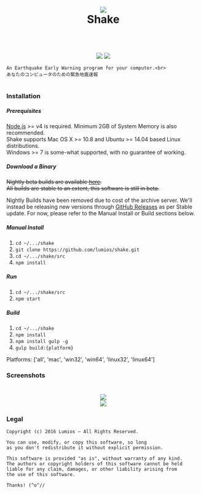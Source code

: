 <h1 align="center">
    <br>
    <img src="https://cloud.githubusercontent.com/assets/6291467/13650527/33b9cb46-e697-11e5-963f-af5cb9bac1f6.png">
    <br>
    Shake
    <br>
    <br>
</h1>

<p align="center">
    <br>
    <a href="https://travis-ci.org/lumios/shake"><img src="https://travis-ci.org/lumios/shake.svg?branch=master"></a>
    <a href="https://david-dm.org/lumios/shake"><img src="https://david-dm.org/lumios/shake.svg"></a>
    <br>

    An Earthquake Early Warning program for your computer.<br>
    あなたのコンピュータのための緊急地震速報
</p>
<h1></h1>

### Installation
##### Prerequisites
[Node.js](http://nodejs.org/) >= v4 is required. Minimum 2GB of System Memory is also recommended.  
Shake supports Mac OS X >= 10.8 and Ubuntu >= 14.04 based Linux distributions.  
Windows >= 7 is some-what supported, with no guarantee of working.

##### Download a Binary
~~Nightly beta builds are available [here](http://eew.kurisubrooks.com).  
All builds are stable to an extent, this software is still in beta.~~

Nightly Builds have been removed due to cost of the archive server. We'll instead be releasing new versions through [GitHub Releases](https://github.com/lumios/shake/releases) as per Stable update. For now, please refer to the Manual Install or Build sections below.

##### Manual Install
1. `cd ~/.../shake`
2. `git clone https://github.com/lumios/shake.git`
3. `cd ~/.../shake/src`
3. `npm install`

##### Run
1. `cd ~/.../shake/src`
2. `npm start`

##### Build
1. `cd ~/.../shake`
2. `npm install`
3. `npm install gulp -g`
4. `gulp build:{platform}`

Platforms: ['all', 'mac', 'win32', 'win64', 'linux32', 'linux64']


### Screenshots
<h1 align="center">
    <img src="https://cloud.githubusercontent.com/assets/6291467/11278149/c3090390-8f3d-11e5-8f06-422d5ec0f395.png">
    <br>
    <img src="https://cloud.githubusercontent.com/assets/6291467/11278428/053b470e-8f3f-11e5-8d76-adf8dc67a22c.png">
</h1>

### Legal

```text
Copyright (c) 2016 Lumios – All Rights Reserved.

You can use, modify, or copy this software, so long
as you don't redistribute it without explicit permission.

This software is provided "as is", without warranty of any kind.
The authors or copyright holders of this software cannot be held
liable for any claim, damages, or other liability arising from
the use of this software.

Thanks! (^o^//
```

